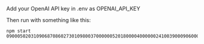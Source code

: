 Add your OpenAI API key in .env as OPENAI_API_KEY

Then run with something like this:

```
npm start 090005020310906870860273010980037000000520180000400000024100390009060008000700400
```
